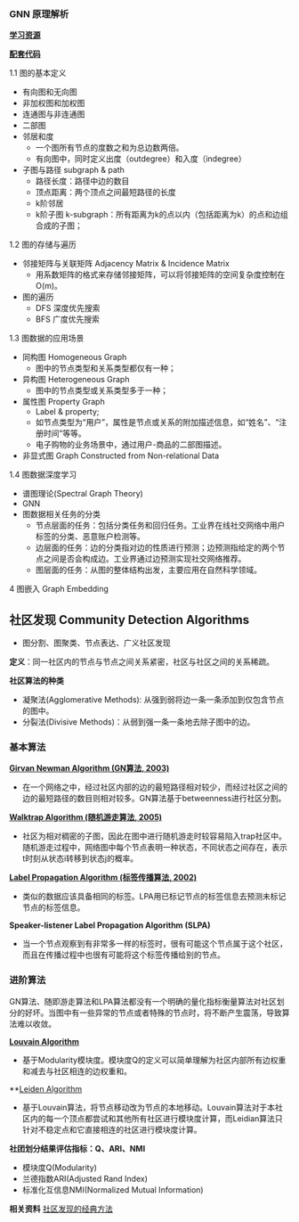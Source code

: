 ### GNN 原理解析

[**学习资源**](https://www.zhihu.com/topic/21216055/hot)

[**配套代码**](https://github.com/FighterLYL/GraphNeuralNetwork)

1.1 图的基本定义
- 有向图和无向图
- 非加权图和加权图
- 连通图与非连通图
- 二部图
- 邻居和度
  - 一个图所有节点的度数之和为总边数两倍。
  - 有向图中，同时定义出度（outdegree）和入度（indegree）
- 子图与路径 subgraph & path
  - 路径长度：路径中边的数目
  - 顶点距离：两个顶点之间最短路径的长度
  - k阶邻居
  - k阶子图 k-subgraph：所有距离为k的点以内（包括距离为k）的点和边组合成的子图；

1.2 图的存储与遍历
- 邻接矩阵与关联矩阵 Adjacency Matrix & Incidence Matrix
  - 用系数矩阵的格式来存储邻接矩阵，可以将邻接矩阵的空间复杂度控制在O(m)。
- 图的遍历
  - DFS 深度优先搜索
  - BFS 广度优先搜索
 
 1.3 图数据的应用场景
 - 同构图 Homogeneous Graph
   - 图中的节点类型和关系类型都仅有一种；
 - 异构图 Heterogeneous Graph
   - 图中的节点类型或关系类型多于一种；
 - 属性图 Property Graph
   - Label & property;
   - 如节点类型为“用户”，属性是节点或关系的附加描述信息，如“姓名”、“注册时间”等等。
   - 电子购物的业务场景中，通过用户-商品的二部图描述。
 - 非显式图 Graph Constructed from Non-relational Data
 
 1.4 图数据深度学习
 - 谱图理论(Spectral Graph Theory)
 - GNN 
 - 图数据相关任务的分类
   - 节点层面的任务：包括分类任务和回归任务。工业界在线社交网络中用户标签的分类、恶意账户检测等。
   - 边层面的任务：边的分类指对边的性质进行预测；边预测指给定的两个节点之间是否会构成边。工业界通过边预测实现社交网络推荐。
   - 图层面的任务：从图的整体结构出发，主要应用在自然科学领域。

4 图嵌入 Graph Embedding

## 社区发现 Community Detection Algorithms

- 图分割、图聚类、节点表达、广义社区发现

**定义**：同一社区内的节点与节点之间关系紧密，社区与社区之间的关系稀疏。

**社区算法的种类**
- 凝聚法(Agglomerative Methods): 从强到弱将边一条一条添加到仅包含节点的图中。
- 分裂法(Divisive Methods)：从弱到强一条一条地去除子图中的边。

### 基本算法

**[Girvan Newman Algorithm (GN算法, 2003)](https://arxiv.org/pdf/cond-mat/0308217.pdf)**

- 在一个网络之中，经过社区内部的边的最短路径相对较少，而经过社区之间的边的最短路径的数目则相对较多。GN算法基于betweenness进行社区分割。

**[Walktrap Algorithm (随机游走算法, 2005)](https://www-complexnetworks.lip6.fr/~latapy/Publis/communities.pdf)**

- 社区为相对稠密的子图，因此在图中进行随机游走时较容易陷入trap社区中。随机游走过程中，网络图中每个节点表明一种状态，不同状态之间存在，表示t时刻从状态i转移到状态j的概率。

**[Label Propagation Algorithm (标签传播算法, 2002)](https://citeseerx.ist.psu.edu/viewdoc/download?doi=10.1.1.14.3864&rep=rep1&type=pdf)**

- 类似的数据应该具备相同的标签。LPA用已标记节点的标签信息去预测未标记节点的标签信息。

**Speaker-listener Label Propagation Algorithm (SLPA)**

- 当一个节点观察到有非常多一样的标签时，很有可能这个节点属于这个社区，而且在传播过程中也很有可能将这个标签传播给别的节点。

### 进阶算法

GN算法、随即游走算法和LPA算法都没有一个明确的量化指标衡量算法对社区划分的好坏。当图中有一些异常的节点或者特殊的节点时，将不断产生震荡，导致算法难以收敛。

**[Louvain Algorithm](https://arxiv.org/pdf/0803.0476.pdf)**

- 基于Modularity模块度。模块度Q的定义可以简单理解为社区内部所有边权重和减去与社区相连的边权重和。

**[Leiden Algorithm](https://www.nature.com/articles/s41598-019-41695-z.pdf)

- 基于Louvain算法，将节点移动改为节点的本地移动。Louvain算法对于本社区内的每一个顶点都尝试和其他所有社区进行模块度计算，而Leidian算法只针对不稳定点和它直接相连的社区进行模块度计算。

 **社团划分结果评估指标：Q、ARI、NMI**
 
 - 模块度Q(Modularity)
 - 兰德指数ARI(Adjusted Rand Index)
 - 标准化互信息NMI(Normalized Mutual Information)


**相关资料**
[社区发现的经典方法](https://www.zhihu.com/question/29042018)



